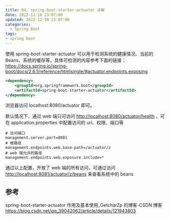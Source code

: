 ```yaml
---
title: 04. spring-boot-starter-actuator 详解
date: 2022-12-10 23:07:00
updated: 2022-12-10 23:07:00
categories:
  - Spring Boot
tags:
- spring boot
---
```


使用 spring-boot-starter-actuator 可以用于检测系统的健康情况、当前的Beans、系统的缓存等，具体可检测的内容参考下面的链接： <https://docs.spring.io/spring-boot/docs/2.6.1/reference/htmlsingle/#actuator.endpoints.exposing>

```xml
<dependency>
    <groupId>org.springframework.boot</groupId>
    <artifactId>spring-boot-starter-actuator</artifactId>
</dependency>
```

浏览器访问 localhost:8080/actuator 即可。

默认情况下，通过 web 端只可访问 <http://localhost:8080/actuator/health> ，可在 application.properties 中配置访问的 uri、权限、端口等

```properties
# 访问端口
management.server.port=8081
# 根路径
management.endpoints.web.base-path=/actuator/z
# web 端允许的路径
management.endpoints.web.exposure.include=*
```

通过以上配置，开放了 web 端的所有访问，可通过访问 <http://localhost:8081/actuator/z/beans> 来查看系统中的 beans

## 参考

spring-boot-starter-actuator 作用及基本使用_GetcharZp 的博客-CSDN 博客
<https://blog.csdn.net/qq_39042062/article/details/121943803>
